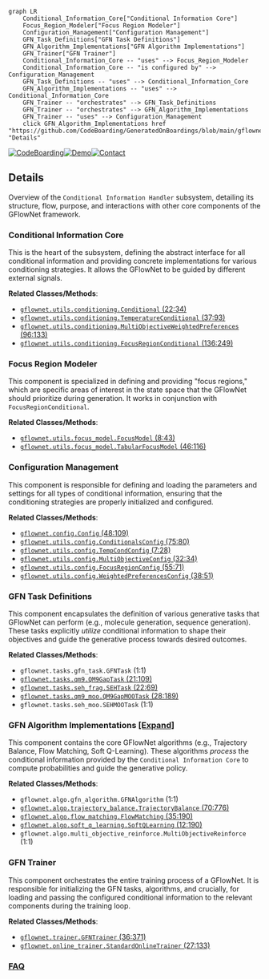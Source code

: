 ```mermaid
graph LR
    Conditional_Information_Core["Conditional Information Core"]
    Focus_Region_Modeler["Focus Region Modeler"]
    Configuration_Management["Configuration Management"]
    GFN_Task_Definitions["GFN Task Definitions"]
    GFN_Algorithm_Implementations["GFN Algorithm Implementations"]
    GFN_Trainer["GFN Trainer"]
    Conditional_Information_Core -- "uses" --> Focus_Region_Modeler
    Conditional_Information_Core -- "is configured by" --> Configuration_Management
    GFN_Task_Definitions -- "uses" --> Conditional_Information_Core
    GFN_Algorithm_Implementations -- "uses" --> Conditional_Information_Core
    GFN_Trainer -- "orchestrates" --> GFN_Task_Definitions
    GFN_Trainer -- "orchestrates" --> GFN_Algorithm_Implementations
    GFN_Trainer -- "uses" --> Configuration_Management
    click GFN_Algorithm_Implementations href "https://github.com/CodeBoarding/GeneratedOnBoardings/blob/main/gflownet/GFN_Algorithm_Implementations.md" "Details"
```

[![CodeBoarding](https://img.shields.io/badge/Generated%20by-CodeBoarding-9cf?style=flat-square)](https://github.com/CodeBoarding/CodeBoarding)[![Demo](https://img.shields.io/badge/Try%20our-Demo-blue?style=flat-square)](https://www.codeboarding.org/demo)[![Contact](https://img.shields.io/badge/Contact%20us%20-%20contact@codeboarding.org-lightgrey?style=flat-square)](mailto:contact@codeboarding.org)

## Details

Overview of the `Conditional Information Handler` subsystem, detailing its structure, flow, purpose, and interactions with other core components of the GFlowNet framework.

### Conditional Information Core
This is the heart of the subsystem, defining the abstract interface for all conditional information and providing concrete implementations for various conditioning strategies. It allows the GFlowNet to be guided by different external signals.


**Related Classes/Methods**:

- <a href="https://github.com/recursionpharma/gflownet/blob/trunk/src/gflownet/utils/conditioning.py#L22-L34" target="_blank" rel="noopener noreferrer">`gflownet.utils.conditioning.Conditional` (22:34)</a>
- <a href="https://github.com/recursionpharma/gflownet/blob/trunk/src/gflownet/utils/conditioning.py#L37-L93" target="_blank" rel="noopener noreferrer">`gflownet.utils.conditioning.TemperatureConditional` (37:93)</a>
- <a href="https://github.com/recursionpharma/gflownet/blob/trunk/src/gflownet/utils/conditioning.py#L96-L133" target="_blank" rel="noopener noreferrer">`gflownet.utils.conditioning.MultiObjectiveWeightedPreferences` (96:133)</a>
- <a href="https://github.com/recursionpharma/gflownet/blob/trunk/src/gflownet/utils/conditioning.py#L136-L249" target="_blank" rel="noopener noreferrer">`gflownet.utils.conditioning.FocusRegionConditional` (136:249)</a>


### Focus Region Modeler
This component is specialized in defining and providing "focus regions," which are specific areas of interest in the state space that the GFlowNet should prioritize during generation. It works in conjunction with `FocusRegionConditional`.


**Related Classes/Methods**:

- <a href="https://github.com/recursionpharma/gflownet/blob/trunk/src/gflownet/utils/focus_model.py#L8-L43" target="_blank" rel="noopener noreferrer">`gflownet.utils.focus_model.FocusModel` (8:43)</a>
- <a href="https://github.com/recursionpharma/gflownet/blob/trunk/src/gflownet/utils/focus_model.py#L46-L116" target="_blank" rel="noopener noreferrer">`gflownet.utils.focus_model.TabularFocusModel` (46:116)</a>


### Configuration Management
This component is responsible for defining and loading the parameters and settings for all types of conditional information, ensuring that the conditioning strategies are properly initialized and configured.


**Related Classes/Methods**:

- <a href="https://github.com/recursionpharma/gflownet/blob/trunk/src/gflownet/config.py#L48-L109" target="_blank" rel="noopener noreferrer">`gflownet.config.Config` (48:109)</a>
- <a href="https://github.com/recursionpharma/gflownet/blob/trunk/src/gflownet/utils/config.py#L75-L80" target="_blank" rel="noopener noreferrer">`gflownet.utils.config.ConditionalsConfig` (75:80)</a>
- <a href="https://github.com/recursionpharma/gflownet/blob/trunk/src/gflownet/utils/config.py#L7-L28" target="_blank" rel="noopener noreferrer">`gflownet.utils.config.TempCondConfig` (7:28)</a>
- <a href="https://github.com/recursionpharma/gflownet/blob/trunk/src/gflownet/utils/config.py#L32-L34" target="_blank" rel="noopener noreferrer">`gflownet.utils.config.MultiObjectiveConfig` (32:34)</a>
- <a href="https://github.com/recursionpharma/gflownet/blob/trunk/src/gflownet/utils/config.py#L55-L71" target="_blank" rel="noopener noreferrer">`gflownet.utils.config.FocusRegionConfig` (55:71)</a>
- <a href="https://github.com/recursionpharma/gflownet/blob/trunk/src/gflownet/utils/config.py#L38-L51" target="_blank" rel="noopener noreferrer">`gflownet.utils.config.WeightedPreferencesConfig` (38:51)</a>


### GFN Task Definitions
This component encapsulates the definition of various generative tasks that GFlowNet can perform (e.g., molecule generation, sequence generation). These tasks explicitly *utilize* conditional information to shape their objectives and guide the generative process towards desired outcomes.


**Related Classes/Methods**:

- `gflownet.tasks.gfn_task.GFNTask` (1:1)
- <a href="https://github.com/recursionpharma/gflownet/blob/trunk/src/gflownet/tasks/qm9.py#L21-L109" target="_blank" rel="noopener noreferrer">`gflownet.tasks.qm9.QM9GapTask` (21:109)</a>
- <a href="https://github.com/recursionpharma/gflownet/blob/trunk/src/gflownet/tasks/seh_frag.py#L22-L69" target="_blank" rel="noopener noreferrer">`gflownet.tasks.seh_frag.SEHTask` (22:69)</a>
- <a href="https://github.com/recursionpharma/gflownet/blob/trunk/src/gflownet/tasks/qm9_moo.py#L28-L189" target="_blank" rel="noopener noreferrer">`gflownet.tasks.qm9_moo.QM9GapMOOTask` (28:189)</a>
- `gflownet.tasks.seh_moo.SEHMOOTask` (1:1)


### GFN Algorithm Implementations [[Expand]](./GFN_Algorithm_Implementations.md)
This component contains the core GFlowNet algorithms (e.g., Trajectory Balance, Flow Matching, Soft Q-Learning). These algorithms *process* the conditional information provided by the `Conditional Information Core` to compute probabilities and guide the generative policy.


**Related Classes/Methods**:

- `gflownet.algo.gfn_algorithm.GFNAlgorithm` (1:1)
- <a href="https://github.com/recursionpharma/gflownet/blob/trunk/src/gflownet/algo/trajectory_balance.py#L70-L776" target="_blank" rel="noopener noreferrer">`gflownet.algo.trajectory_balance.TrajectoryBalance` (70:776)</a>
- <a href="https://github.com/recursionpharma/gflownet/blob/trunk/src/gflownet/algo/flow_matching.py#L35-L190" target="_blank" rel="noopener noreferrer">`gflownet.algo.flow_matching.FlowMatching` (35:190)</a>
- <a href="https://github.com/recursionpharma/gflownet/blob/trunk/src/gflownet/algo/soft_q_learning.py#L12-L190" target="_blank" rel="noopener noreferrer">`gflownet.algo.soft_q_learning.SoftQLearning` (12:190)</a>
- `gflownet.algo.multi_objective_reinforce.MultiObjectiveReinforce` (1:1)


### GFN Trainer
This component orchestrates the entire training process of a GFlowNet. It is responsible for initializing the GFN tasks, algorithms, and crucially, for loading and passing the configured conditional information to the relevant components during the training loop.


**Related Classes/Methods**:

- <a href="https://github.com/recursionpharma/gflownet/blob/trunk/src/gflownet/trainer.py#L36-L371" target="_blank" rel="noopener noreferrer">`gflownet.trainer.GFNTrainer` (36:371)</a>
- <a href="https://github.com/recursionpharma/gflownet/blob/trunk/src/gflownet/online_trainer.py#L27-L133" target="_blank" rel="noopener noreferrer">`gflownet.online_trainer.StandardOnlineTrainer` (27:133)</a>




### [FAQ](https://github.com/CodeBoarding/GeneratedOnBoardings/tree/main?tab=readme-ov-file#faq)
